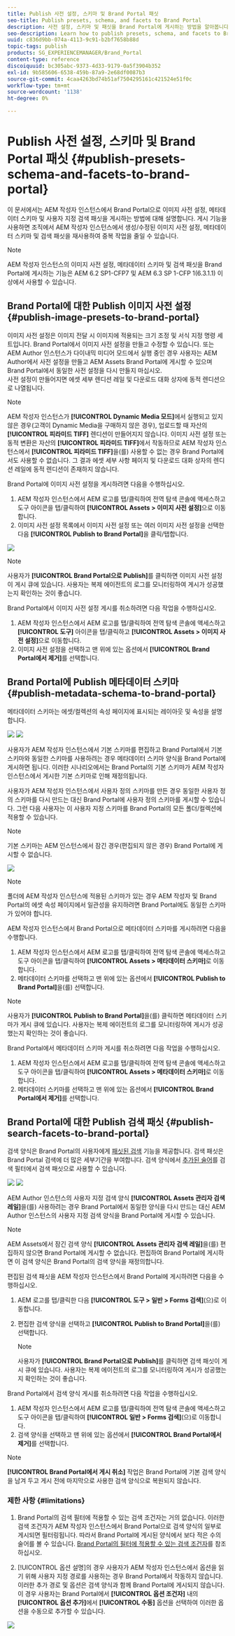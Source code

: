 ```yaml
---
title: Publish 사전 설정, 스키마 및 Brand Portal 패싯
seo-title: Publish presets, schema, and facets to Brand Portal
description: 사전 설정, 스키마 및 패싯을 Brand Portal에 게시하는 방법을 알아봅니다.
seo-description: Learn how to publish presets, schema, and facets to Brand Portal.
uuid: c836d9bb-074a-4113-9c91-b2bf7658b88d
topic-tags: publish
products: SG_EXPERIENCEMANAGER/Brand_Portal
content-type: reference
discoiquuid: bc305abc-9373-4d33-9179-0a5f3904b352
exl-id: 9b585606-6538-459b-87a9-2e68df0087b3
source-git-commit: 4caa4263bd74b51af7504295161c421524e51f0c
workflow-type: tm+mt
source-wordcount: '1138'
ht-degree: 0%

---
```


# Publish 사전 설정, 스키마 및 Brand Portal 패싯 {#publish-presets-schema-and-facets-to-brand-portal}

이 문서에서는 AEM 작성자 인스턴스에서 Brand Portal으로 이미지 사전 설정, 메타데이터 스키마 및 사용자 지정 검색 패싯을 게시하는 방법에 대해 설명합니다. 게시 기능을 사용하면 조직에서 AEM 작성자 인스턴스에서 생성/수정된 이미지 사전 설정, 메타데이터 스키마 및 검색 패싯을 재사용하여 중복 작업을 줄일 수 있습니다.

>[!NOTE]
>
>AEM 작성자 인스턴스의 이미지 사전 설정, 메타데이터 스키마 및 검색 패싯을 Brand Portal에 게시하는 기능은 AEM 6.2 SP1-CFP7 및 AEM 6.3 SP 1-CFP 1(6.3.1.1) 이상에서 사용할 수 있습니다.

## Brand Portal에 대한 Publish 이미지 사전 설정 {#publish-image-presets-to-brand-portal}

이미지 사전 설정은 이미지 전달 시 이미지에 적용되는 크기 조정 및 서식 지정 명령 세트입니다. Brand Portal에서 이미지 사전 설정을 만들고 수정할 수 있습니다. 또는 AEM Author 인스턴스가 다이내믹 미디어 모드에서 실행 중인 경우 사용자는 AEM Author에서 사전 설정을 만들고 AEM Assets Brand Portal에 게시할 수 있으며 Brand Portal에서 동일한 사전 설정을 다시 만들지 마십시오.\
사전 설정이 만들어지면 에셋 세부 렌디션 레일 및 다운로드 대화 상자에 동적 렌디션으로 나열됩니다.

>[!NOTE]
>
>AEM 작성자 인스턴스가 **[!UICONTROL Dynamic Media 모드]**&#x200B;에서 실행되고 있지 않은 경우(고객이 Dynamic Media을 구매하지 않은 경우), 업로드할 때 자산의 **[!UICONTROL 피라미드 TIFF]** 렌디션이 만들어지지 않습니다. 이미지 사전 설정 또는 동적 변환은 자산의 **[!UICONTROL 피라미드 TIFF]**&#x200B;에서 작동하므로 AEM 작성자 인스턴스에서 **[!UICONTROL 피라미드 TIFF]**&#x200B;을(를) 사용할 수 없는 경우 Brand Portal에서도 사용할 수 없습니다. 그 결과 에셋 세부 사항 페이지 및 다운로드 대화 상자의 렌디션 레일에 동적 렌디션이 존재하지 않습니다.

Brand Portal에 이미지 사전 설정을 게시하려면 다음을 수행하십시오.

1. AEM 작성자 인스턴스에서 AEM 로고를 탭/클릭하여 전역 탐색 콘솔에 액세스하고 도구 아이콘을 탭/클릭하여 **[!UICONTROL Assets > 이미지 사전 설정]**&#x200B;으로 이동합니다.
1. 이미지 사전 설정 목록에서 이미지 사전 설정 또는 여러 이미지 사전 설정을 선택한 다음 **[!UICONTROL Publish to Brand Portal]**&#x200B;을 클릭/탭합니다.

![](assets/publishpreset.png)

>[!NOTE]
>
>사용자가 **[!UICONTROL Brand Portal으로 Publish]**&#x200B;를 클릭하면 이미지 사전 설정이 게시 큐에 있습니다. 사용자는 복제 에이전트의 로그를 모니터링하여 게시가 성공했는지 확인하는 것이 좋습니다.

Brand Portal에서 이미지 사전 설정 게시를 취소하려면 다음 작업을 수행하십시오.

1. AEM 작성자 인스턴스에서 AEM 로고를 탭/클릭하여 전역 탐색 콘솔에 액세스하고 **[!UICONTROL 도구]** 아이콘을 탭/클릭하고 **[!UICONTROL Assets > 이미지 사전 설정]**&#x200B;으로 이동합니다.
1. 이미지 사전 설정을 선택하고 맨 위에 있는 옵션에서 **[!UICONTROL Brand Portal에서 제거]**&#x200B;를 선택합니다.

## Brand Portal에 Publish 메타데이터 스키마  {#publish-metadata-schema-to-brand-portal}

메타데이터 스키마는 에셋/컬렉션의 속성 페이지에 표시되는 레이아웃 및 속성을 설명합니다.

![](assets/metadata-schema-editor.png) ![](assets/asset-properties-1.png)

사용자가 AEM 작성자 인스턴스에서 기본 스키마를 편집하고 Brand Portal에서 기본 스키마와 동일한 스키마를 사용하려는 경우 메타데이터 스키마 양식을 Brand Portal에 게시하면 됩니다. 이러한 시나리오에서는 Brand Portal의 기본 스키마가 AEM 작성자 인스턴스에서 게시한 기본 스키마로 인해 재정의됩니다.

사용자가 AEM 작성자 인스턴스에서 사용자 정의 스키마를 만든 경우 동일한 사용자 정의 스키마를 다시 만드는 대신 Brand Portal에 사용자 정의 스키마를 게시할 수 있습니다. 그런 다음 사용자는 이 사용자 지정 스키마를 Brand Portal의 모든 폴더/컬렉션에 적용할 수 있습니다.

>[!NOTE]
>
>기본 스키마는 AEM 인스턴스에서 잠긴 경우(편집되지 않은 경우) Brand Portal에 게시할 수 없습니다.

![](assets/default-schema-form.png)

>[!NOTE]
>
>폴더에 AEM 작성자 인스턴스에 적용된 스키마가 있는 경우 AEM 작성자 및 Brand Portal의 에셋 속성 페이지에서 일관성을 유지하려면 Brand Portal에도 동일한 스키마가 있어야 합니다.

AEM 작성자 인스턴스에서 Brand Portal으로 메타데이터 스키마를 게시하려면 다음을 수행합니다.

1. AEM 작성자 인스턴스에서 AEM 로고를 탭/클릭하여 전역 탐색 콘솔에 액세스하고 도구 아이콘을 탭/클릭하여 **[!UICONTROL Assets > 메타데이터 스키마]**&#x200B;로 이동합니다.
1. 메타데이터 스키마를 선택하고 맨 위에 있는 옵션에서 **[!UICONTROL Publish to Brand Portal]**&#x200B;을(를) 선택합니다.

>[!NOTE]
>
>사용자가 **[!UICONTROL Publish to Brand Portal]**&#x200B;을(를) 클릭하면 메타데이터 스키마가 게시 큐에 있습니다. 사용자는 복제 에이전트의 로그를 모니터링하여 게시가 성공했는지 확인하는 것이 좋습니다.

Brand Portal에서 메타데이터 스키마 게시를 취소하려면 다음 작업을 수행하십시오.

1. AEM 작성자 인스턴스에서 AEM 로고를 탭/클릭하여 전역 탐색 콘솔에 액세스하고 도구 아이콘을 탭/클릭하여 **[!UICONTROL Assets > 메타데이터 스키마]**&#x200B;로 이동합니다.
1. 메타데이터 스키마를 선택하고 맨 위에 있는 옵션에서 **[!UICONTROL Brand Portal에서 제거]**&#x200B;를 선택합니다.

## Brand Portal에 대한 Publish 검색 패싯 {#publish-search-facets-to-brand-portal}

검색 양식은 Brand Portal의 사용자에게 [패싯된 검색](../using/brand-portal-search-facets.md) 기능을 제공합니다. 검색 패싯은 Brand Portal 검색에 더 많은 세부기간을 부여합니다. 검색 양식에서 [추가된 술어](https://experienceleague.adobe.com/docs/experience-manager-65/assets/administer/search-facets.html)를 검색 필터에서 검색 패싯으로 사용할 수 있습니다.

![](assets/property-predicate-removed.png)
![](assets/search-form.png)

AEM Author 인스턴스의 사용자 지정 검색 양식 **[!UICONTROL Assets 관리자 검색 레일]**&#x200B;을(를) 사용하려는 경우 Brand Portal에서 동일한 양식을 다시 만드는 대신 AEM Author 인스턴스의 사용자 지정 검색 양식을 Brand Portal에 게시할 수 있습니다.

>[!NOTE]
>
>AEM Assets에서 잠긴 검색 양식 **[!UICONTROL Assets 관리자 검색 레일]**&#x200B;을(를) 편집하지 않으면 Brand Portal에 게시할 수 없습니다. 편집하여 Brand Portal에 게시하면 이 검색 양식은 Brand Portal의 검색 양식을 재정의합니다.

편집된 검색 패싯을 AEM 작성자 인스턴스에서 Brand Portal에 게시하려면 다음을 수행하십시오.

1. AEM 로고를 탭/클릭한 다음 **[!UICONTROL 도구 > 일반 > Forms 검색]**(으)로 이동합니다.
1. 편집한 검색 양식을 선택하고 **[!UICONTROL Publish to Brand Portal]**&#x200B;을(를) 선택합니다.

   >[!NOTE]
   >
   >사용자가 **[!UICONTROL Brand Portal으로 Publish]**&#x200B;를 클릭하면 검색 패싯이 게시 큐에 있습니다. 사용자는 복제 에이전트의 로그를 모니터링하여 게시가 성공했는지 확인하는 것이 좋습니다.

Brand Portal에서 검색 양식 게시를 취소하려면 다음 작업을 수행하십시오.

1. AEM 작성자 인스턴스에서 AEM 로고를 탭/클릭하여 전역 탐색 콘솔에 액세스하고 도구 아이콘을 탭/클릭하여 **[!UICONTROL 일반 > Forms 검색]**(으)로 이동합니다.
1. 검색 양식을 선택하고 맨 위에 있는 옵션에서 **[!UICONTROL Brand Portal에서 제거]**&#x200B;를 선택합니다.

>[!NOTE]
>
>**[!UICONTROL Brand Portal에서 게시 취소]** 작업은 Brand Portal에 기본 검색 양식을 남겨 두고 게시 전에 마지막으로 사용한 검색 양식으로 복원되지 않습니다.

### 제한 사항 {#limitations}

1. Brand Portal의 검색 필터에 적용할 수 있는 검색 조건자는 거의 없습니다. 이러한 검색 조건자가 AEM 작성자 인스턴스에서 Brand Portal으로 검색 양식의 일부로 게시되면 필터링됩니다. 따라서 Brand Portal에 게시된 양식에서 보다 적은 수의 술어를 볼 수 있습니다. [Brand Portal의 필터에 적용할 수 있는 검색 조건자](../using/brand-portal-search-facets.md#list-of-search-predicates)를 참조하십시오.

1. [!UICONTROL 옵션 설명]의 경우 사용자가 AEM 작성자 인스턴스에서 옵션을 읽기 위해 사용자 지정 경로를 사용하는 경우 Brand Portal에서 작동하지 않습니다. 이러한 추가 경로 및 옵션은 검색 양식과 함께 Brand Portal에 게시되지 않습니다. 이 경우 사용자는 Brand Portal에서 **[!UICONTROL 옵션 조건자]** 내의 **[!UICONTROL 옵션 추가]**&#x200B;에서 **[!UICONTROL 수동]** 옵션을 선택하여 이러한 옵션을 수동으로 추가할 수 있습니다.

![](assets/options-predicate-manual.png)

